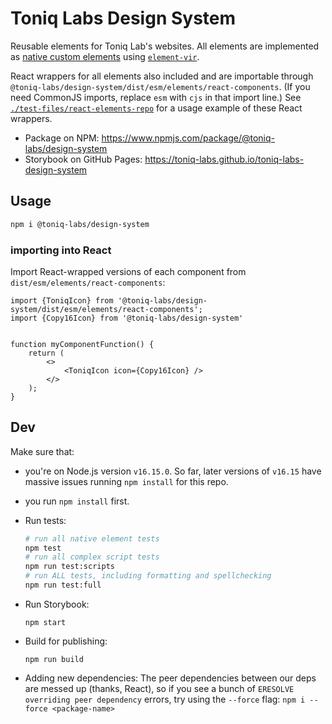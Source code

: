 # Toniq Labs Design System

Reusable elements for Toniq Lab's websites. All elements are implemented as [native custom elements](https://developer.mozilla.org/en-US/docs/Web/Web_Components/Using_custom_elements) using [`element-vir`](https://www.npmjs.com/package/element-vir).

React wrappers for all elements also included and are importable through `@toniq-labs/design-system/dist/esm/elements/react-components`. (If you need CommonJS imports, replace `esm` with `cjs` in that import line.) See [`./test-files/react-elements-repo`](https://github.com/Toniq-Labs/toniq-labs-design-system/blob/main/test-files/react-elements-repo/src/App.js) for a usage example of these React wrappers.

-   Package on NPM: https://www.npmjs.com/package/@toniq-labs/design-system
-   Storybook on GitHub Pages: https://toniq-labs.github.io/toniq-labs-design-system

## Usage

```bash
npm i @toniq-labs/design-system
```

### importing into React

Import React-wrapped versions of each component from `dist/esm/elements/react-components`:

```TSX
import {ToniqIcon} from '@toniq-labs/design-system/dist/esm/elements/react-components';
import {Copy16Icon} from '@toniq-labs/design-system'


function myComponentFunction() {
    return (
        <>
            <ToniqIcon icon={Copy16Icon} />
        </>
    );
}
```

## Dev

Make sure that:

-   you're on Node.js version `v16.15.0`. So far, later versions of `v16.15` have massive issues running `npm install` for this repo.
-   you run `npm install` first.

-   Run tests:
    ```bash
    # run all native element tests
    npm test
    # run all complex script tests
    npm run test:scripts
    # run ALL tests, including formatting and spellchecking
    npm run test:full
    ```
-   Run Storybook:
    ```
    npm start
    ```
-   Build for publishing:
    ```
    npm run build
    ```
-   Adding new dependencies:
    The peer dependencies between our deps are messed up (thanks, React), so if you see a bunch of `ERESOLVE overriding peer dependency` errors, try using the `--force` flag: `npm i --force <package-name>`
